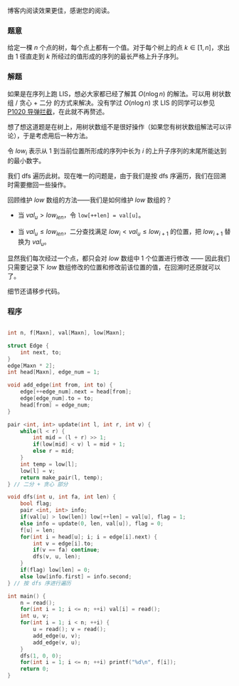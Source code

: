 博客内阅读效果更佳，感谢您的阅读。

### 题意

给定一棵 $n$ 个点的树，每个点上都有一个值。对于每个树上的点 $k \in [1,n]$，求出由 $1$ 径直走到 $k$ 所经过的值形成的序列的最长严格上升子序列。

### 解题

如果是在序列上跑 LIS，想必大家都已经了解其 $O(n \log n)$ 的解法。可以用 树状数组 / 贪心 + 二分 的方式来解决。没有学过 $O(n \log n)$ 求 LIS 的同学可以参见 [P1020 导弹拦截](https://www.luogu.com.cn/problem/P1020)，在此就不再赘述。

想了想这道题是在树上，用树状数组不是很好操作（如果您有树状数组解法可以评论），于是考虑用后一种方法。

令 $low_i$ 表示从 $1$ 到当前位置所形成的序列中长为 $i$ 的上升子序列的末尾所能达到的最小数字。

我们 dfs 遍历此树。现在唯一的问题是，由于我们是按 dfs 序遍历，我们在回溯时需要撤回一些操作。

回顾维护 $low$ 数组的方法——我们是如何维护 $low$ 数组的？

+ 当 $val_u > low_{len}$，令 `low[++len] = val[u]`。

+ 当 $val_u \leq low_{len}$，二分查找满足 $low_i < val_u \leq low_{i+1}$ 的位置，把 $low_{i+1}$ 替换为 $val_u$。

显然我们每次经过一个点，都只会对 $low$ 数组中 $1$ 个位置进行修改 —— 因此我们只需要记录下 $low$ 数组修改的位置和修改前该位置的值，在回溯时还原就可以了。

细节还请移步代码。

### 程序

```cpp

int n, f[Maxn], val[Maxn], low[Maxn];

struct Edge {
    int next, to;
}
edge[Maxn * 2];
int head[Maxn], edge_num = 1;

void add_edge(int from, int to) {
    edge[++edge_num].next = head[from];
    edge[edge_num].to = to;
    head[from] = edge_num;
}

pair <int, int> update(int l, int r, int v) {
    while(l < r) {
        int mid = (l + r) >> 1;
        if(low[mid] < v) l = mid + 1;
        else r = mid;
    }
    int temp = low[l];
    low[l] = v;
    return make_pair(l, temp);
} // 二分 + 贪心 部分

void dfs(int u, int fa, int len) {
    bool flag;
    pair <int, int> info;
    if(val[u] > low[len]) low[++len] = val[u], flag = 1;
    else info = update(0, len, val[u]), flag = 0;
    f[u] = len;
    for(int i = head[u]; i; i = edge[i].next) {
        int v = edge[i].to;
        if(v == fa) continue;
        dfs(v, u, len);
    }
    if(flag) low[len] = 0;
    else low[info.first] = info.second;
} // 按 dfs 序进行遍历

int main() {
    n = read();
    for(int i = 1; i <= n; ++i) val[i] = read();
    int u, v;
    for(int i = 1; i < n; ++i) {
        u = read(); v = read();
        add_edge(u, v);
        add_edge(v, u);
    }
    dfs(1, 0, 0);
    for(int i = 1; i <= n; ++i) printf("%d\n", f[i]);
    return 0;
}
```

